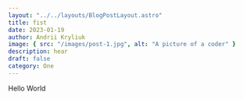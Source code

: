 ```yaml
---
layout: "../../layouts/BlogPostLayout.astro"
title: fist
date: 2023-01-19
author: Andrii Kryliuk
image: { src: "/images/post-1.jpg", alt: "A picture of a coder" }
description: hear
draft: false
category: One
---
```


Hello World

